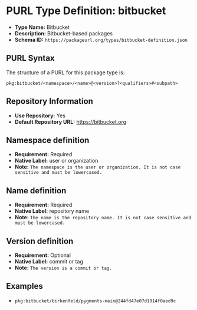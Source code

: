 <!--  NOTE: Auto-generated from the JSON PURL type definition.
Do not manually edit this file. Edit the JSON type definition instead. -->

# PURL Type Definition: bitbucket

- **Type Name:** Bitbucket
- **Description:** Bitbucket-based packages
- **Schema ID:** `https://packageurl.org/types/bitbucket-definition.json`

## PURL Syntax

The structure of a PURL for this package type is:

    pkg:bitbucket/<namespace>/<name>@<version>?<qualifiers>#<subpath>

## Repository Information

- **Use Repository:** Yes
- **Default Repository URL:** https://bitbucket.org

## Namespace definition

- **Requirement:** Required
- **Native Label:** user or organization
- **Note:** `The namespace is the user or organization. It is not case sensitive and must be lowercased.`

## Name definition

- **Requirement:** Required
- **Native Label:** repository name
- **Note:** `The name is the repository name. It is not case sensitive and must be lowercased.`

## Version definition

- **Requirement:** Optional
- **Native Label:** commit or tag
- **Note:** `The version is a commit or tag.`

## Examples

- `pkg:bitbucket/birkenfeld/pygments-main@244fd47e07d1014f0aed9c`
